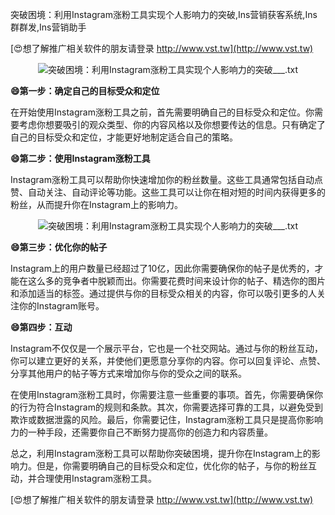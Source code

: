 突破困境：利用Instagram涨粉工具实现个人影响力的突破,Ins营销获客系统,Ins群群发,Ins营销助手

[😍想了解推广相关软件的朋友请登录 http://www.vst.tw](http://www.vst.tw)

 <center><img src="https://vst.tw/MP4/tuiguang/png/2.png" alt="突破困境：利用Instagram涨粉工具实现个人影响力的突破___.txt"></center>

**😄第一步：确定自己的目标受众和定位**

在开始使用Instagram涨粉工具之前，首先需要明确自己的目标受众和定位。你需要考虑你想要吸引的观众类型、你的内容风格以及你想要传达的信息。只有确定了自己的目标受众和定位，才能更好地制定适合自己的策略。

**😄第二步：使用Instagram涨粉工具**

Instagram涨粉工具可以帮助你快速增加你的粉丝数量。这些工具通常包括自动点赞、自动关注、自动评论等功能。这些工具可以让你在相对短的时间内获得更多的粉丝，从而提升你在Instagram上的影响力。

 <center><img src="https://vst.tw/MP4/tuiguang/png/7.png" alt="突破困境：利用Instagram涨粉工具实现个人影响力的突破___.txt"></center>

**😄第三步：优化你的帖子**

Instagram上的用户数量已经超过了10亿，因此你需要确保你的帖子是优秀的，才能在这么多的竞争者中脱颖而出。你需要花费时间来设计你的帖子、精选你的图片和添加适当的标签。通过提供与你的目标受众相关的内容，你可以吸引更多的人关注你的Instagram账号。

**😄第四步：互动**

Instagram不仅仅是一个展示平台，它也是一个社交网站。通过与你的粉丝互动，你可以建立更好的关系，并使他们更愿意分享你的内容。你可以回复评论、点赞、分享其他用户的帖子等方式来增加你与你的受众之间的联系。

在使用Instagram涨粉工具时，你需要注意一些重要的事项。首先，你需要确保你的行为符合Instagram的规则和条款。其次，你需要选择可靠的工具，以避免受到欺诈或数据泄露的风险。最后，你需要记住，Instagram涨粉工具只是提高你影响力的一种手段，还需要你自己不断努力提高你的创造力和内容质量。

总之，利用Instagram涨粉工具可以帮助你突破困境，提升你在Instagram上的影响力。但是，你需要明确自己的目标受众和定位，优化你的帖子，与你的粉丝互动，并合理使用Instagram涨粉工具。

[😍想了解推广相关软件的朋友请登录 http://www.vst.tw](http://www.vst.tw)



